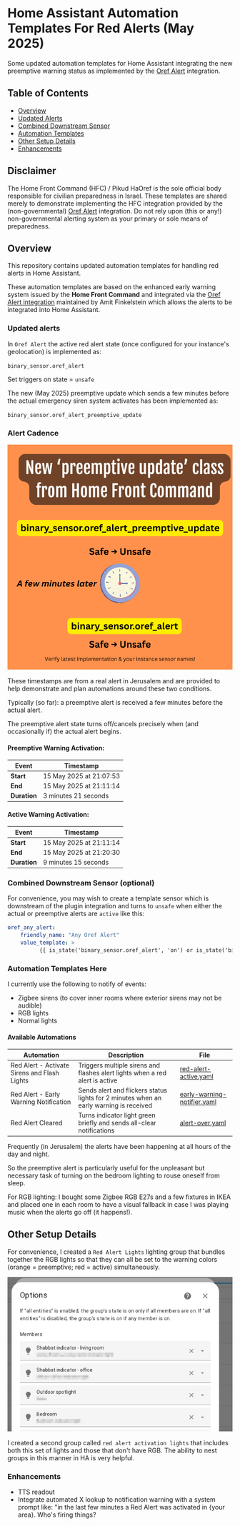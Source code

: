 # Home Assistant Automation Templates For Red Alerts (May 2025)

Some updated automation templates for Home Assistant integrating the new preemptive warning status as implemented by the [Oref Alert](https://github.com/amitfin/oref_alert) integration.

## Table of Contents
- [Overview](#overview)
- [Updated Alerts](#updated-alerts)
- [Combined Downstream Sensor](#combined-downstream-sensor-optional)
- [Automation Templates](#automation-templates-here)
- [Other Setup Details](#other-setup-details)
- [Enhancements](#enhancements)

## Disclaimer

The Home Front Command (HFC) / Pikud HaOref is the sole official body responsible for civilian preparedness in Israel. These templates are shared merely to demonstrate implementing the HFC integration provided by the (non-governmental) [Oref Alert](https://github.com/amitfin/oref_alert) integration. Do not rely upon (this or any!) non-governmental alerting system as your primary or sole means of preparedness. 

## Overview

This repository contains updated automation templates for handling red alerts in Home Assistant. 

These automation templates are based on the enhanced early warning system issued by the **Home Front Command** and integrated via the [Oref Alert integration](https://github.com/amitfin/oref_alert) maintained by Amit Finkelstein which allows the alerts to be integrated into Home Assistant.

### Updated alerts

In `Oref Alert` the active red alert state (once configured for your instance's geolocation) is implemented as:

`binary_sensor.oref_alert`

Set triggers on state = `unsafe`

The new (May 2025) preemptive update which sends a few minutes before the actual emergency siren system activates has been implemented as:

`binary_sensor.oref_alert_preemptive_update`

### Alert Cadence

![alt text](screenshots/flow.png)

These timestamps are from a real alert in Jerusalem and are provided to help demonstrate and plan automations around these two conditions.

Typically (so far): a preemptive alert is received a few minutes before the actual alert. 

The preemptive alert state turns off/cancels precisely when (and occasionally if) the actual alert begins.

#### Preemptive Warning Activation:

| Event | Timestamp | 
|-------|----------|
| **Start** | 15 May 2025 at 21:07:53 |
| **End** | 15 May 2025 at 21:11:14 |
| **Duration** | 3 minutes 21 seconds |

#### Active Warning Activation:

| Event | Timestamp |
|-------|----------|
| **Start** | 15 May 2025 at 21:11:14 |
| **End** | 15 May 2025 at 21:20:30 |
| **Duration** | 9 minutes 15 seconds |


### Combined Downstream Sensor (optional)

For convenience, you may wish to create a template sensor which is downstream of the plugin integration and turns to `unsafe` when either the actual or preemptive alerts are `active` like this:

```yaml
oref_any_alert:
    friendly_name: "Any Oref Alert"
    value_template: >
          {{ is_state('binary_sensor.oref_alert', 'on') or is_state('binary_sensor.oref_alert_preemptive_update', 'on') }}  
```

### Automation Templates Here

I currently use the following to notify of events:

- Zigbee sirens (to cover inner rooms where exterior sirens may not be audible)  
- RGB lights  
- Normal lights  

#### Available Automations

| Automation | Description | File |
|------------|-------------|------|
| Red Alert - Activate Sirens and Flash Lights | Triggers multiple sirens and flashes alert lights when a red alert is active | [red-alert-active.yaml](automations/red-alert-active.yaml) |
| Red Alert - Early Warning Notification | Sends alert and flickers status lights for 2 minutes when an early warning is received | [early-warning-notifier.yaml](automations/early-warning-notifier.yaml) |
| Red Alert Cleared | Turns indicator light green briefly and sends all-clear notifications | [alert-over.yaml](automations/alert-over.yaml) |

Frequently (in Jerusalem) the alerts have been happening at all hours of the day and night. 

So the preemptive alert is particularly useful for the unpleasant but necessary task of turning on the bedroom lighting to rouse oneself from sleep. 

For RGB lighting: I bought some Zigbee RGB E27s and a few fixtures in IKEA and placed one in each room to have a visual fallback in case I was playing music when the alerts go off (it happens!).

## Other Setup Details

For convenience, I created a `Red Alert Lights` lighting group that bundles together the RGB lights so that they can all be set to the warning colors (orange = preemptive; red = active) simultaneously.

![alt text](screenshots/group.png)

I created a second group called `red alert activation lights` that includes both this set of lights and those that don't have RGB. The ability to nest groups in this manner in HA is very helpful.


### Enhancements

- TTS readout 
- Integrate automated X lookup to notification warning with a system prompt like: "in the last few minutes a Red Alert was activated in {your area}. Who's firing things?
